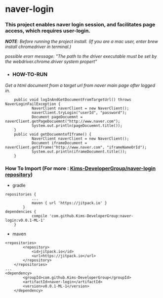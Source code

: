 # naver-login
###  This project **enables naver login session**, and **facilitates page access, which requires user-login.**

_**NOTE**: Before running the project install. (If you are a mac user, enter brew install chromedriver in terminal.)_

_possible erorr message: "The path to the driver executable must be set by the webdriver.chrome.driver system propert"_

- ### HOW-TO-RUN
 _Get a html document from a target url from naver main page after logged in._
```
    public void logInAndGetDocumentFromTargetUrl() throws NaverLoginFailException {
            NaverClient naverClient = new NaverClient();
            naverClient.tryLogin("userId", "password");
            Document pageDocuemnt = naverClient.getPageDocuemnt("http://www.naver.com");
            System.out.println(pageDocuemnt.title());
    }
    public void getDocuemntofIframe() {
            NaverClient naverClient = new NaverClient();
            Document iframeDocument = naverClient.getIframe("http://www.naver.com", "iframeNameOrId");
            System.out.println(iframeDocument.title());
    }
```

### How To Import  (For more : [Kims-DeveloperGroup/naver-login repository]( https://jitpack.io/#Kims-DeveloperGroup/naver-login/))

- gradle
```
repositories {
			...
			maven { url 'https://jitpack.io' }
		}
dependencies {
	        compile 'com.github.Kims-DeveloperGroup:naver-login:v0.0.1-ML-1'
	}
```

- maven
```
<repositories>
		<repository>
		    <id>jitpack.io</id>
		    <url>https://jitpack.io</url>
		</repository>
	</repositories>
...
<dependency>
	    <groupId>com.github.Kims-DeveloperGroup</groupId>
	    <artifactId>naver-login</artifactId>
	    <version>v0.0.1-ML-1</version>
	</dependency>
```
